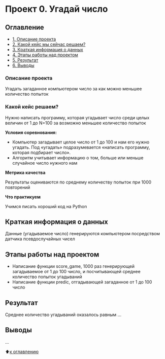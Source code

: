 # Проект 0. Угадай число


## Оглавление
* [1. Описание проекта](https://github.com/Vladis-GitHub/sf_data_sciense/tree/main/project_0/README.md#Описание-проекта)
* [2. Какой кейс мы сейчас решаем?](https://github.com/Vladis-GitHub/sf_data_sciense/tree/main/project_0/README.md#Какой-кейс-решаем)
* [3. Краткая информация о данных](https://github.com/Vladis-GitHub/sf_data_sciense/tree/main/project_0/README.md#Краткая-информация-о-данных)
* [4. Этапы работы над проектом](https://github.com/Vladis-GitHub/sf_data_sciense/tree/main/project_0/README.md#Этапы-работы-над-проектом)
* [5. Результат](https://github.com/Vladis-GitHub/sf_data_sciense/tree/main/project_0/README.md#Результат)
* [6. Выводы](https://github.com/Vladis-GitHub/sf_data_sciense/tree/main/project_0/README.md#Выводы)


### Описание проекта

Угадать загаданное компьютером число за как можно меньшее количество попыток


### Какой кейс решаем?

Нужно написать программу, которая угадывает число среди целых величин от 1 до N=100 за возможно меньшее количество попыток 


**Условия соревнования:**
- Компьютер загадывает целое число от 1 до 100 и нам его нужно угадать. Под «угадать» подразумевается «написать программу, которая подбирает число».
- Алгоритм учитывает информацию о том, больше или меньше случайное число нужного нам


**Метрика качества**

Результаты оцениваются по среднему количеству попыток при 1000 повторений


**Что практикуем**

Учимся писать хороший код на Python


## Краткая информация о данных

Данные (угадываемое число) генерируются компьютером посредством датчика псевдослучайных чисел


## Этапы работы над проектом

- Написание функции score_game, 1000 раз генерирующей загадываемое от 1 до 100 число, и посчитывающей среднее количество попыток угадываний
- Написание функции predic, отгадывающей загаданное от 1 до 100 число


## Результат

Среднее количество угадываний оказалось равным ... 

## Выводы

...


:arrow_up:[к оглавлению](https://github.com/Vladis-GitHub/sf_data_sciense/tree/main/project_0.2/README.md#Оглавление)